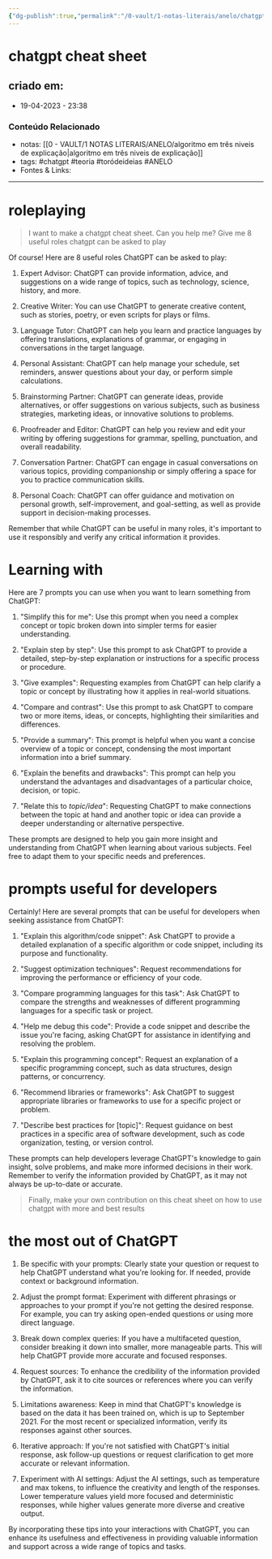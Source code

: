 ```yaml
---
{"dg-publish":true,"permalink":"/0-vault/1-notas-literais/anelo/chatgpt-cheat-sheet/","tags":["chatgpt","teoria","toródeideias","ANELO"],"dgHomeLink":true,"dgShowLocalGraph":true,"dgShowFileTree":true,"dgEnableSearch":true}
---
```


# chatgpt cheat sheet

## criado em: 
-  19-04-2023 - 23:38

### Conteúdo Relacionado
- notas: [[0 - VAULT/1 NOTAS LITERAIS/ANELO/algoritmo em três niveis de explicação\|algoritmo em três niveis de explicação]]
- tags: #chatgpt #teoria  #toródeideias #ANELO
- Fontes & Links: 

---
# roleplaying

>I want to make a chatgpt cheat sheet. Can you help me? Give me 8 useful roles chatgpt can be asked to play

Of course! Here are 8 useful roles ChatGPT can be asked to play:

1.  Expert Advisor: ChatGPT can provide information, advice, and suggestions on a wide range of topics, such as technology, science, history, and more.
    
2.  Creative Writer: You can use ChatGPT to generate creative content, such as stories, poetry, or even scripts for plays or films.
    
3.  Language Tutor: ChatGPT can help you learn and practice languages by offering translations, explanations of grammar, or engaging in conversations in the target language.
    
4.  Personal Assistant: ChatGPT can help manage your schedule, set reminders, answer questions about your day, or perform simple calculations.
    
5.  Brainstorming Partner: ChatGPT can generate ideas, provide alternatives, or offer suggestions on various subjects, such as business strategies, marketing ideas, or innovative solutions to problems.
    
6.  Proofreader and Editor: ChatGPT can help you review and edit your writing by offering suggestions for grammar, spelling, punctuation, and overall readability.
    
7.  Conversation Partner: ChatGPT can engage in casual conversations on various topics, providing companionship or simply offering a space for you to practice communication skills.
    
8.  Personal Coach: ChatGPT can offer guidance and motivation on personal growth, self-improvement, and goal-setting, as well as provide support in decision-making processes.
    

Remember that while ChatGPT can be useful in many roles, it's important to use it responsibly and verify any critical information it provides.

# Learning with

Here are 7 prompts you can use when you want to learn something from ChatGPT:

1.  "Simplify this for me": Use this prompt when you need a complex concept or topic broken down into simpler terms for easier understanding.
    
2.  "Explain step by step": Use this prompt to ask ChatGPT to provide a detailed, step-by-step explanation or instructions for a specific process or procedure.
    
3.  "Give examples": Requesting examples from ChatGPT can help clarify a topic or concept by illustrating how it applies in real-world situations.
    
4.  "Compare and contrast": Use this prompt to ask ChatGPT to compare two or more items, ideas, or concepts, highlighting their similarities and differences.
    
5.  "Provide a summary": This prompt is helpful when you want a concise overview of a topic or concept, condensing the most important information into a brief summary.
    
6.  "Explain the benefits and drawbacks": This prompt can help you understand the advantages and disadvantages of a particular choice, decision, or topic.
    
7.  "Relate this to *topic/idea*": Requesting ChatGPT to make connections between the topic at hand and another topic or idea can provide a deeper understanding or alternative perspective.
    

These prompts are designed to help you gain more insight and understanding from ChatGPT when learning about various subjects. Feel free to adapt them to your specific needs and preferences.

# prompts useful for developers

Certainly! Here are several prompts that can be useful for developers when seeking assistance from ChatGPT:

1.  "Explain this algorithm/code snippet": Ask ChatGPT to provide a detailed explanation of a specific algorithm or code snippet, including its purpose and functionality.
    
2.  "Suggest optimization techniques": Request recommendations for improving the performance or efficiency of your code.
    
3.  "Compare programming languages for this task": Ask ChatGPT to compare the strengths and weaknesses of different programming languages for a specific task or project.
    
4.  "Help me debug this code": Provide a code snippet and describe the issue you're facing, asking ChatGPT for assistance in identifying and resolving the problem.
    
5.  "Explain this programming concept": Request an explanation of a specific programming concept, such as data structures, design patterns, or concurrency.
    
6.  "Recommend libraries or frameworks": Ask ChatGPT to suggest appropriate libraries or frameworks to use for a specific project or problem.
    
7.  "Describe best practices for [topic]": Request guidance on best practices in a specific area of software development, such as code organization, testing, or version control.
    

These prompts can help developers leverage ChatGPT's knowledge to gain insight, solve problems, and make more informed decisions in their work. Remember to verify the information provided by ChatGPT, as it may not always be up-to-date or accurate.

>Finally, make your own contribution on this cheat sheet on how to use chatgpt with more and best results

# the most out of ChatGPT 

1.  Be specific with your prompts: Clearly state your question or request to help ChatGPT understand what you're looking for. If needed, provide context or background information.
    
2.  Adjust the prompt format: Experiment with different phrasings or approaches to your prompt if you're not getting the desired response. For example, you can try asking open-ended questions or using more direct language.
    
3.  Break down complex queries: If you have a multifaceted question, consider breaking it down into smaller, more manageable parts. This will help ChatGPT provide more accurate and focused responses.
    
4.  Request sources: To enhance the credibility of the information provided by ChatGPT, ask it to cite sources or references where you can verify the information.
    
5.  Limitations awareness: Keep in mind that ChatGPT's knowledge is based on the data it has been trained on, which is up to September 2021. For the most recent or specialized information, verify its responses against other sources.
    
6.  Iterative approach: If you're not satisfied with ChatGPT's initial response, ask follow-up questions or request clarification to get more accurate or relevant information.
    
7.  Experiment with AI settings: Adjust the AI settings, such as temperature and max tokens, to influence the creativity and length of the responses. Lower temperature values yield more focused and deterministic responses, while higher values generate more diverse and creative output.
    

By incorporating these tips into your interactions with ChatGPT, you can enhance its usefulness and effectiveness in providing valuable information and support across a wide range of topics and tasks.